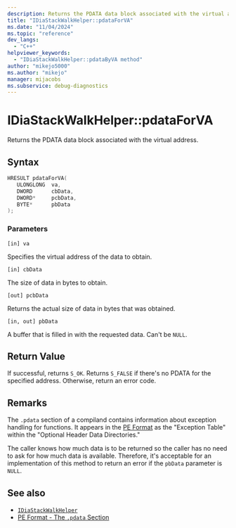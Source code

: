 ```yaml
---
description: Returns the PDATA data block associated with the virtual address.
title: "IDiaStackWalkHelper::pdataForVA"
ms.date: "11/04/2024"
ms.topic: "reference"
dev_langs:
  - "C++"
helpviewer_keywords:
  - "IDiaStackWalkHelper::pdataByVA method"
author: "mikejo5000"
ms.author: "mikejo"
manager: mijacobs
ms.subservice: debug-diagnostics
---
```


# IDiaStackWalkHelper::pdataForVA

Returns the PDATA data block associated with the virtual address.

## Syntax

```C++
HRESULT pdataForVA( 
   ULONGLONG  va,
   DWORD      cbData,
   DWORD*     pcbData,
   BYTE*      pbData
);
```

### Parameters

 `[in] va`

Specifies the virtual address of the data to obtain.

 `[in] cbData`

The size of data in bytes to obtain.

 `[out] pcbData`

Returns the actual size of data in bytes that was obtained.

 `[in, out] pbData`

A buffer that is filled in with the requested data. Can't be `NULL`.

## Return Value

 If successful, returns `S_OK`. Returns `S_FALSE` if there's no PDATA for the specified address. Otherwise, return an error code.

## Remarks

 The `.pdata` section of a compiland contains information about exception handling for functions. It appears in the [PE Format](https://learn.microsoft.com/en-us/windows/win32/debug/pe-format) as the "Exception Table" within the "Optional Header Data Directories."

 The caller knows how much data is to be returned so the caller has no need to ask for how much data is available. Therefore, it's acceptable for an implementation of this method to return an error if the `pbData` parameter is `NULL`.

## See also

- [`IDiaStackWalkHelper`](../../debugger/debug-interface-access/idiastackwalkhelper.md)
- [PE Format - The `.pdata` Section](https://learn.microsoft.com/windows/win32/debug/pe-format#the-pdata-section)